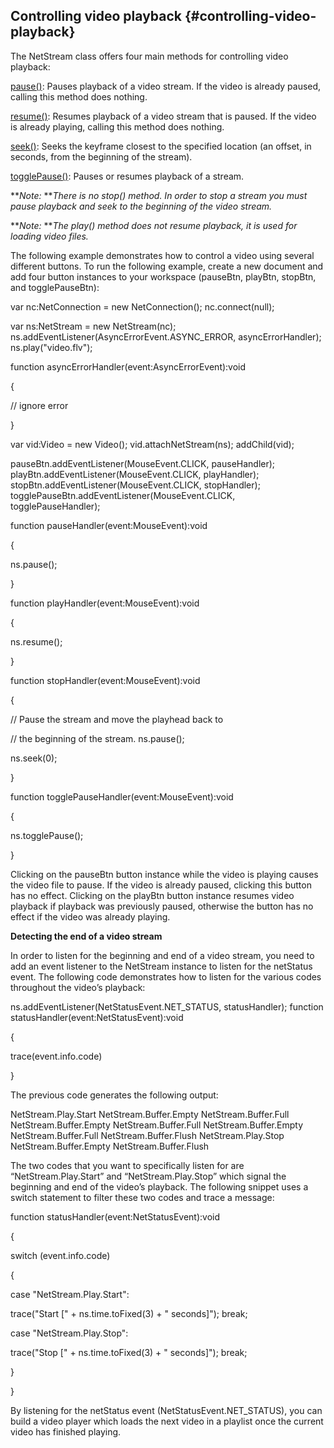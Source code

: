 ## Controlling video playback {#controlling-video-playback}

The NetStream class offers four main methods for controlling video playback:

[pause()](http://help.adobe.com/en_US/FlashPlatform/reference/actionscript/3/flash/net/NetStream.html#pause()): Pauses playback of a video stream. If the video is already paused, calling this method does nothing.

[resume()](http://help.adobe.com/en_US/FlashPlatform/reference/actionscript/3/flash/net/NetStream.html#resume()): Resumes playback of a video stream that is paused. If the video is already playing, calling this method does nothing.

[seek()](http://help.adobe.com/en_US/FlashPlatform/reference/actionscript/3/flash/net/NetStream.html#seek()): Seeks the keyframe closest to the specified location (an offset, in seconds, from the beginning of the stream).

[togglePause()](http://help.adobe.com/en_US/FlashPlatform/reference/actionscript/3/flash/net/NetStream.html#togglePause()): Pauses or resumes playback of a stream.

**_Note:_ **_There is no stop() method. In order to stop a stream you must pause playback and seek to the beginning of the video stream._

**_Note:_ **_The play() method does not resume playback, it is used for loading video files._

The following example demonstrates how to control a video using several different buttons. To run the following example, create a new document and add four button instances to your workspace (pauseBtn, playBtn, stopBtn, and togglePauseBtn):

var nc:NetConnection = new NetConnection(); nc.connect(null);

var ns:NetStream = new NetStream(nc); ns.addEventListener(AsyncErrorEvent.ASYNC_ERROR, asyncErrorHandler); ns.play(&quot;video.flv&quot;);

function asyncErrorHandler(event:AsyncErrorEvent):void

{

// ignore error

}

var vid:Video = new Video(); vid.attachNetStream(ns); addChild(vid);

pauseBtn.addEventListener(MouseEvent.CLICK, pauseHandler); playBtn.addEventListener(MouseEvent.CLICK, playHandler); stopBtn.addEventListener(MouseEvent.CLICK, stopHandler); togglePauseBtn.addEventListener(MouseEvent.CLICK, togglePauseHandler);

function pauseHandler(event:MouseEvent):void

{

ns.pause();

}

function playHandler(event:MouseEvent):void

{

ns.resume();

}

function stopHandler(event:MouseEvent):void

{

// Pause the stream and move the playhead back to

// the beginning of the stream. ns.pause();

ns.seek(0);

}

function togglePauseHandler(event:MouseEvent):void

{

ns.togglePause();

}

Clicking on the pauseBtn button instance while the video is playing causes the video file to pause. If the video is already paused, clicking this button has no effect. Clicking on the playBtn button instance resumes video playback if playback was previously paused, otherwise the button has no effect if the video was already playing.

**Detecting the end of a video stream**

In order to listen for the beginning and end of a video stream, you need to add an event listener to the NetStream instance to listen for the netStatus event. The following code demonstrates how to listen for the various codes throughout the video’s playback:

ns.addEventListener(NetStatusEvent.NET_STATUS, statusHandler); function statusHandler(event:NetStatusEvent):void

{

trace(event.info.code)

}

The previous code generates the following output:

NetStream.Play.Start NetStream.Buffer.Empty NetStream.Buffer.Full NetStream.Buffer.Empty NetStream.Buffer.Full NetStream.Buffer.Empty NetStream.Buffer.Full NetStream.Buffer.Flush NetStream.Play.Stop NetStream.Buffer.Empty NetStream.Buffer.Flush

The two codes that you want to specifically listen for are “NetStream.Play.Start” and “NetStream.Play.Stop” which signal the beginning and end of the video’s playback. The following snippet uses a switch statement to filter these two codes and trace a message:

function statusHandler(event:NetStatusEvent):void

{

switch (event.info.code)

{

case &quot;NetStream.Play.Start&quot;:

trace(&quot;Start [&quot; + ns.time.toFixed(3) + &quot; seconds]&quot;); break;

case &quot;NetStream.Play.Stop&quot;:

trace(&quot;Stop [&quot; + ns.time.toFixed(3) + &quot; seconds]&quot;); break;

}

}

By listening for the netStatus event (NetStatusEvent.NET_STATUS), you can build a video player which loads the next video in a playlist once the current video has finished playing.